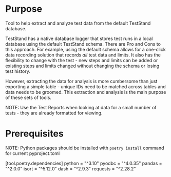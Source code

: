 # Purpose
Tool to help extract and analyze test data from the default TestStand database.

TestStand has a native database logger that stores test runs in a local database using the default TestStand schema. There are Pro and Cons to this approach. For example, using the default schema allows for a one-click data recording solution that records *all* test data and limits. It also has the flexibility to change with the test - new steps and limits can be added or existing steps and limits changed without changing the schema or losing test history.

However, extracting the data for analysis is more cumbersome than just exporting a simple table - unique IDs need to be matched across tables and data needs to be groomed. This extraction and analysis is the main purpose of these sets of tools.

NOTE: Use the Test Reports when looking at data for a small number of tests - they are already formatted for viewing.

# Prerequisites
NOTE: Python packages should be installed with `poetry install` command for current pyproject.toml

[tool.poetry.dependencies]
python = "^3.10"
pyodbc = "^4.0.35"
pandas = "^2.0.0"
isort = "^5.12.0"
dash = "^2.9.3"
requests = "^2.28.2"

